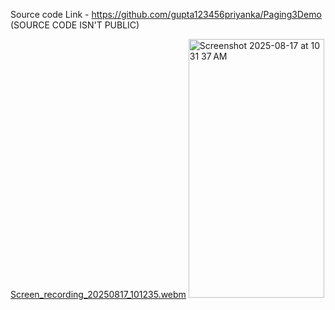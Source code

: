  Source code Link - https://github.com/gupta123456priyanka/Paging3Demo (SOURCE CODE ISN'T PUBLIC)
 
[Screen_recording_20250817_101235.webm](https://github.com/user-attachments/assets/4836773b-d215-46ef-b30d-45cfef72598b)
<img width="217" height="414" alt="Screenshot 2025-08-17 at 10 31 37 AM" src="https://github.com/user-attachments/assets/68f3f9e5-86be-4f9a-bff4-ac7ccfa9a10f" />

